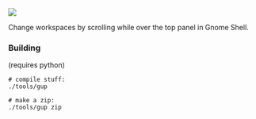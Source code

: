 <img src="http://gfxmonk.net/dist/status/project/gnome-shell-scroll-workspaces.png">

Change workspaces by scrolling while over the top panel in Gnome Shell.

### Building

(requires python)

    # compile stuff:
    ./tools/gup
    
    # make a zip:
    ./tools/gup zip


